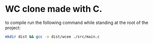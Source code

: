 # WC clone made with C.

to compile run the following command while standing at the root of the project:

```bash
mkdir dist && gcc -o dist/wcee ./src/main.c
```

